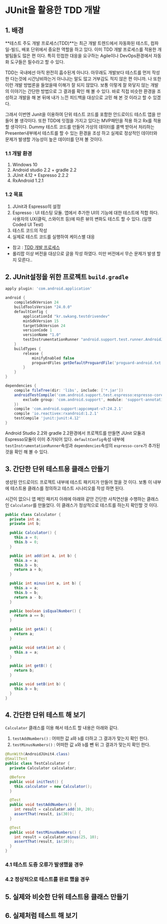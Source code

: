 # JUnit을 활용한 TDD 개발 

## 1. 배경
 **테스트 주도 개발 프로세스(TDD)**는 최근 개발 트렌드에서 자동화된 테스트, 컴파일-빌드, 배포 단위에서  중요한 역할을 하고 있다. 이미 TDD 개발 프로세스를 적용한 개발팀들도 많은 편 이다. 특히 민첩한 대응을 요구하는 Agile이나 DevOps환경에서 자동화 도구들은 필수라고 할 수 있다.  

 TDD는 국내에선 아직 완전히 흡수된게 아니다. 아무래도 개발보다 테스트를 먼저 작성한 다는것에 시간낭비하는거 아니냐는 말도 많고 거부감도 적지 않은 편 이니까. 나 또한 이런 개발 방법론을 들었을때 이해가 잘 되지 않았다. 보통 이렇게 잘 와닿지 않는 개발의 이야기는 간단한 방법으로 그 결과를 확인 해 볼 수 있다. 바로 직접 비슷한 환경을 조성하고 개발을 해 본 뒤에 내가 느낀 피드백을 대상으로 고민 해 본 것 이라고 할 수 있겠다. 

 그래서 이번엔 Junit을 이용하여 단위 테스트 코드를 포함한 안드로이드 테스트 앱을 만들어 볼 생각이다. 또한 TDD에 잇점을 가지고 있다는 MVP패턴을 적용 하고 Rx를 적용 할 생각이다. Dummy 테스트 코드를 만들어 가상의 데이터를 콜백 받아서 처리하는 Presenter내부에서 테스트를 할 수 있는 환경을 조성 하고 실제로 정상적인 데이터와 문제가 발생할 가능성이 높은 데이터를 던져 볼 것이다.   

### 1.1 개발 환경
1. Windows 10
2. Android studio 2.2 + gradle 2.2 
3. JUnit 4.12 + Espresso 2.2.2  
4. RxAndroid 1.2.1

### 1.2 목표 
1. JUnit과 Espresso의 설정
 1. Espresso : UI 테스팅 모듈. 앱에서 추가한 UI의 기능에 대한 테스트에 적합 하다. 사용자의 UX(클릭, 스와이프 등)에 따른 뷰의 변화도 테스트 할 수 있다. (일명 Coded UI Test)    
2. 테스트 코드의 작성 
3. 실제로 테스트 코드를 실행하여 케이스별 대응 
- 참고 : [TDD 개발 프로세스](https://github.com/ksu3101/TIL/blob/master/ETC/160717_TDD.md)
- 롤리팝 이상 버전을 대상으로 글을 작성 하였다. 미만 버전에서 무슨 문제가 발생 할 지 모른다..   

## 2. JUnit설정을 위한 프로젝트 `build.gradle`
```gradle
apply plugin: 'com.android.application'

android {
    compileSdkVersion 24
    buildToolsVersion "24.0.0"
    defaultConfig {
        applicationId "kr.swkang.testdrivendev"
        minSdkVersion 15
        targetSdkVersion 24
        versionCode 1
        versionName "1.0"
        testInstrumentationRunner "android.support.test.runner.AndroidJUnitRunner"
    }
    buildTypes {
        release {
            minifyEnabled false
            proguardFiles getDefaultProguardFile('proguard-android.txt'), 'proguard-rules.pro'
        }
    }
}

dependencies {
    compile fileTree(dir: 'libs', include: ['*.jar'])
    androidTestCompile('com.android.support.test.espresso:espresso-core:2.2.2', {
        exclude group: 'com.android.support', module: 'support-annotations'
    })
    compile 'com.android.support:appcompat-v7:24.2.1'
    compile 'io.reactivex:rxandroid:1.2.1'
    testCompile 'junit:junit:4.12'
}
```
Android Studio 2.2와 gradle 2.2환경에서 프로젝트를 만들면 JUnit 모듈과 Espresso모듈이 이미 추가되어 있다. `defaultConfig`속성 내부에 `testInstrumentationRunner`속성과 `dependencies`속성의 `espresso-core`가 추가된것을 확인 해 볼 수 있다. 

## 3. 간단한 단위 테스트용 클래스 만들기 
생성된 안드로이드 프로젝트 내부에 테스트 패키지가 만들어 졌을 것 이다. 보통 이 내부에 테스트용 클래스를 정의하고 테스트 시나리오를 작성 하면 된다. 

시간이 없으니 앱 메인 패키지 아래에 아래와 같안 간단한 사칙연산을 수행하는 클래스인 `Calculator`를 만들었다. 이 클래스가 정상적으로 테스트를 하는지 확인할 것 이다.  
```java
public class Calculator {
  private int a;
  private int b;

  public Calculator() {
    this.a = 0;
    this.b = 0;
  }

  public int add(int a, int b) {
    this.a = a;
    this.b = b;
    return a + b;
  }

  public int minus(int a, int b) {
    this.a = a;
    this.b = b;
    return a - b;
  }

  public boolean isEqualNumber() {
    return a == b;
  }

  public int getA() {
    return a;
  }

  public void setA(int a) {
    this.a = a;
  }

  public int getB() {
    return b;
  }

  public void setB(int b) {
    this.b = b;
  }
}
```

## 4. 간단한 단위 테스트 해 보기
`Calculator` 클래스를 이용 해서 테스트 할 내용은 아래와 같다.    
1. `testAddNumbers()` : 어떠한 값 `a`와 `b`를 더하고 그 결과가 맞는지 확인 한다.  
2. `testMinusNumbers()` : 어떠한 값 `a`와 `b`를 뺀 뒤 그 결과가 맞는지 확인 한다.  

```java
@RunWith(AndroidJUnit4.class)
@SmallTest
public class TestCalculator {
  private Calculator calculator;

  @Before
  public void initTest() {
    this.calculator = new Calculator();
  }

  @Test
  public void testAddNumbers() {
    int result = calculator.add(10, 20);
    assertThat(result, is(30));
  }

  @Test
  public void testMinusNumbers() {
    int result = calculator.minus(25, 10);
    assertThat(result, is(10));
  }
}
```
### 4.1 테스트 도중 오류가 발생했을 경우 
### 4.2 정상적으로 테스트를 완료 했을 경우  

## 5. 실제와 비슷한 단위 테스트용 클래스 만들기 

## 6. 실제처럼 테스트 해 보기 




